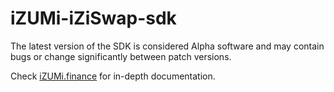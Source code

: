 # iZUMi-iZiSwap-sdk

The latest version of the SDK is considered Alpha software and may contain bugs or change significantly between patch versions.

Check [iZUMi.finance](https://developer.izumi.finance/) for in-depth documentation.
